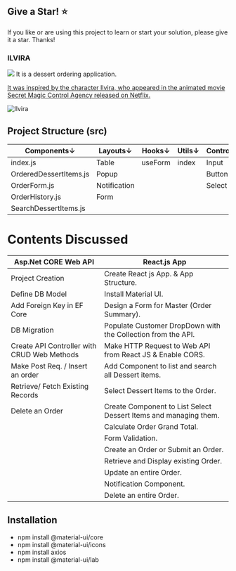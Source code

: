 ## Give a Star! :star:
If you like or are using this project to learn or start your solution, please give it a star. Thanks!

### ILVIRA
<img src="https://github.com/NisanurBulut/Ilvira/blob/master/Trailers/ilvira.jpg">
It is a dessert ordering application. 

[It was inspired by the character Ilvira, who appeared in the animated movie Secret Magic Control Agency released on Netflix.](https://www.imdb.com/title/tt13932162/)

![Ilvira](https://github.com/NisanurBulut/SayHiCode/blob/master/Trailers/Trailer_Ilvira.gif)

## Project Structure (src)
|<b>Components</b>↓      |<b>Layouts</b>↓ |<b>Hooks</b>↓|<b>Utils</b>↓| <b>Controls</b>↓|
|----------------------- |----------------|-------------|-------------|-----------------|
| index.js               | Table          | useForm     | index       | Input           |
| OrderedDessertItems.js | Popup          |             |             | Button          |
| OrderForm.js           | Notification   |             |             | Select          |
| OrderHistory.js        | Form           |             |             |                 |
| SearchDessertItems.js  |                |             |             |                 |


# Contents Discussed

| Asp.Net CORE Web API                        | React.js App                                                     |
|---------------------------------------------|------------------------------------------------------------------|
| Project Creation                            | Create React js App. & App Structure.                            |
| Define DB Model                             | Install Material UI.                                             |
| Add Foreign Key in EF Core                  | Design a Form for Master (Order Summary).                        |
| DB Migration                                | Populate Customer DropDown with the Collection from the API.     |
| Create API Controller with CRUD Web Methods | Make HTTP Request to Web API from React JS & Enable CORS.        |
| Make Post Req. / Insert an order            | Add Component to list and search all Dessert items.              |
| Retrieve/ Fetch Existing Records            | Select Dessert Items to the Order.                               |
| Delete an Order                             | Create Component to List Select Dessert Items and managing them. |
|                                             | Calculate Order Grand Total.                                     |
|                                             | Form Validation.                                                 |
|                                             | Create an Order or Submit an Order.                              |
|                                             | Retrieve and Display existing Order.                             |
|                                             | Update an entire Order.                                          |
|                                             | Notification Component.                                          |
|                                             | Delete an entire Order.                                          |

## Installation
- npm install @material-ui/core
- npm install @material-ui/icons
- npm install axios
- npm install @material-ui/lab
